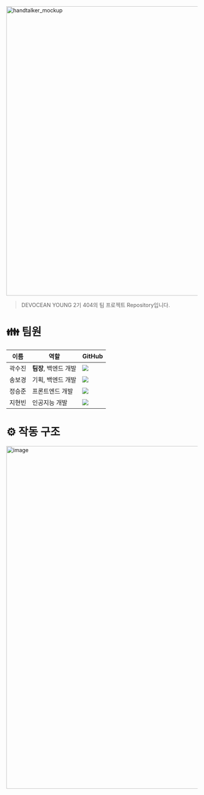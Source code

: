 <img width="760" alt="handtalker_mockup" src="https://github.com/DEVOCEAN-YOUNG-404/HandTalker/assets/80333011/9d7080a2-83f5-4540-96ea-1c5432b919f3">

> DEVOCEAN YOUNG 2기 404의 팀 프로젝트 Repository입니다.
>
# 👪 팀원
|이름|역할|GitHub|
|------|---|---|
|곽수진|**팀장**, 백엔드 개발| <a href="https://github.com/Gwaksujin"><img src="https://img.shields.io/badge/GitHub-000000?style=flat-square&logo=github&logoColor=white"/></a> |
|송보경|기획, 백엔드 개발| <a href="https://github.com/Muon05"><img src="https://img.shields.io/badge/GitHub-000000?style=flat-square&logo=github&logoColor=white"/></a> |
|정승준|프론트엔드 개발| <a href="https://github.com/whateveriiwant"><img src="https://img.shields.io/badge/GitHub-000000?style=flat-square&logo=github&logoColor=white"/></a> |
|지현빈|인공지능 개발| <a href="https://github.com/hyeonbinji"><img src="https://img.shields.io/badge/GitHub-000000?style=flat-square&logo=github&logoColor=white"/></a> |

# ⚙️ 작동 구조
<img width="900" alt="image" src="https://github.com/DEVOCEAN-YOUNG-404/HandTalker/assets/80333011/64b9e64f-ca09-46e6-88f0-7fbc098d7447">

